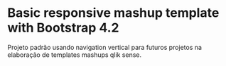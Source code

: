 # Basic responsive mashup template with Bootstrap 4.2

Projeto padrão usando navigation vertical para futuros projetos na elaboração de templates mashups qlik sense.

